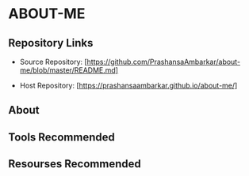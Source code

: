 # ABOUT-ME
## Repository Links
* Source Repository: [https://github.com/PrashansaAmbarkar/about-me/blob/master/README.md]

* Host Repository: [https://prashansaambarkar.github.io/about-me/]
## About
## Tools Recommended
## Resourses Recommended
